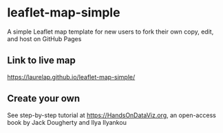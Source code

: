 # leaflet-map-simple
A simple Leaflet map template for new users to fork their own copy, edit, and host on GitHub Pages

## Link to live map
https://laurelap.github.io/leaflet-map-simple/

## Create your own
See step-by-step tutorial at https://HandsOnDataViz.org, an open-access book by Jack Dougherty and Ilya Ilyankou
